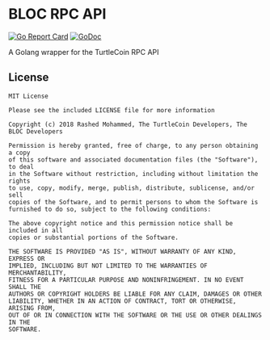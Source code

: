 # BLOC RPC API

[![Go Report Card](https://goreportcard.com/badge/github.com/furiousteam/BLOC-rpc-go)](https://goreportcard.com/report/github.com/furiousteam/BLOC-rpc-go)
[![GoDoc](https://godoc.org/github.com/furiousteam/BLOC-rpc-go?status.svg)](https://godoc.org/github.com/furiousteam/BLOC-rpc-go)

A Golang wrapper for the TurtleCoin RPC API


## License

```
MIT License

Please see the included LICENSE file for more information

Copyright (c) 2018 Rashed Mohammed, The TurtleCoin Developers, The BLOC Developers

Permission is hereby granted, free of charge, to any person obtaining a copy
of this software and associated documentation files (the "Software"), to deal
in the Software without restriction, including without limitation the rights
to use, copy, modify, merge, publish, distribute, sublicense, and/or sell
copies of the Software, and to permit persons to whom the Software is
furnished to do so, subject to the following conditions:

The above copyright notice and this permission notice shall be included in all
copies or substantial portions of the Software.

THE SOFTWARE IS PROVIDED "AS IS", WITHOUT WARRANTY OF ANY KIND, EXPRESS OR
IMPLIED, INCLUDING BUT NOT LIMITED TO THE WARRANTIES OF MERCHANTABILITY,
FITNESS FOR A PARTICULAR PURPOSE AND NONINFRINGEMENT. IN NO EVENT SHALL THE
AUTHORS OR COPYRIGHT HOLDERS BE LIABLE FOR ANY CLAIM, DAMAGES OR OTHER
LIABILITY, WHETHER IN AN ACTION OF CONTRACT, TORT OR OTHERWISE, ARISING FROM,
OUT OF OR IN CONNECTION WITH THE SOFTWARE OR THE USE OR OTHER DEALINGS IN THE
SOFTWARE.
```
